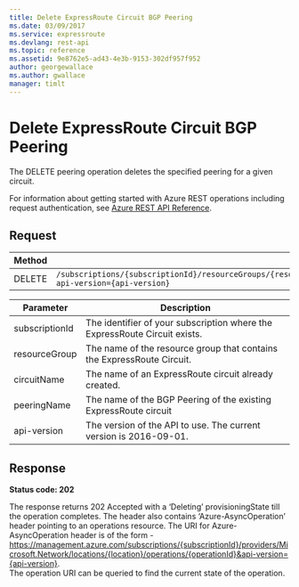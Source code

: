 ```yaml
---
title: Delete ExpressRoute Circuit BGP Peering
ms.date: 03/09/2017
ms.service: expressroute
ms.devlang: rest-api
ms.topic: reference
ms.assetid: 9e8762e5-ad43-4e3b-9153-302df957f952
author: georgewallace
ms.author: gwallace
manager: timlt
---
```

# Delete ExpressRoute Circuit BGP Peering
The DELETE peering operation deletes the specified peering for a given circuit.  

For information about getting started with Azure REST operations including request authentication, see [Azure REST API Reference](../../../index.md).
  
## Request  
  
|Method|Request URI|  
|------------|-----------------|  
|DELETE|`/subscriptions/{subscriptionId}/resourceGroups/{resourceGroupName}/providers/Microsoft.Network/expressRouteCircuits/{circuitName}/peerings/{peeringName}?api-version={api-version}`|  

| Parameter | Description |
| --------- | ----------- |
| subscriptionId | The identifier of your subscription where the ExpressRoute Circuit exists. |
| resourceGroup | The name of the resource group that contains the ExpressRoute Circuit. |
| circuitName | The name of an ExpressRoute circuit already created.|
| peeringName | The name of the BGP Peering of the existing ExpressRoute circuit|
| api-version | The version of the API to use. The current version is 2016-09-01. | 

## Response  
 **Status code: 202**  
  
 The response returns 202 Accepted with a ‘Deleting’ provisioningState till the operation completes. The header also contains ‘Azure-AsyncOperation’ header pointing to an operations resource. The URI for Azure-AsyncOperation header is of the form - https://management.azure.com/subscriptions/{subscriptionId}/providers/Microsoft.Network/locations/{location}/operations/{operationId}&api-version={api-version}.   
The operation URI can be queried to find the current state of the operation.